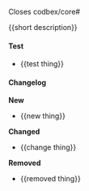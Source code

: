 Closes codbex/core#

{{short description}}

#### Test

* {{test thing}}

#### Changelog

**New**

* {{new thing}}

**Changed**

* {{change thing}}

**Removed**

* {{removed thing}}
